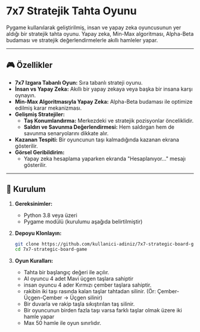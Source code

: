 # 7x7 Stratejik Tahta Oyunu

Pygame kullanılarak geliştirilmiş, insan ve yapay zeka oyuncusunun yer aldığı bir stratejik tahta oyunu. Yapay zeka, Min-Max algoritması, Alpha-Beta budaması ve stratejik değerlendirmelerle akıllı hamleler yapar.

---

## 🎮 Özellikler

- **7x7 Izgara Tabanlı Oyun:** Sıra tabanlı strateji oyunu.
- **İnsan vs Yapay Zeka:** Akıllı bir yapay zekaya veya başka bir insana karşı oynayın.
- **Min-Max Algoritmasıyla Yapay Zeka:** Alpha-Beta budaması ile optimize edilmiş karar mekanizması.
- **Gelişmiş Stratejiler:**
  - **Taş Konumlandırma:** Merkezdeki ve stratejik pozisyonlar önceliklidir.
  - **Saldırı ve Savunma Değerlendirmesi:** Hem saldırgan hem de savunma senaryolarını dikkate alır.
- **Kazanan Tespiti:** Bir oyuncunun taşı kalmadığında kazanan ekrana gösterilir.
- **Görsel Geribildirim:**
  - Yapay zeka hesaplama yaparken ekranda "Hesaplanıyor..." mesajı gösterilir.

---

## 🚀 Kurulum

1. **Gereksinimler:**
   - Python 3.8 veya üzeri
   - Pygame modülü (kurulumu aşağıda belirtilmiştir)

2. **Depoyu Klonlayın:**
   ```bash
   git clone https://github.com/kullanici-adiniz/7x7-strategic-board-game.git
   cd 7x7-strategic-board-game

3. **Oyun Kuralları:**
    - Tahta bir başlangıç değeri ile açılır.
    - AI oyuncu 4 adet Mavi üçgen taşlara sahiptir
    - insan oyuncu 4 ader Kırmızı çember taşlara sahiptir.
    - rakibin iki taşı rasında kalan taşlar tahtadan silinir. (Ör: Çember-Üçgen-Çember -> Üçgen silinir)
    - Bir duvarla ve rakip taşla sıkıştırılan taş silinir.
    - Bir oyuncunun birden fazla taşı varsa farklı taşlar olmak  üzere iki hamle yapar
    - Max 50 hamle ile oyun sınırlıdır.